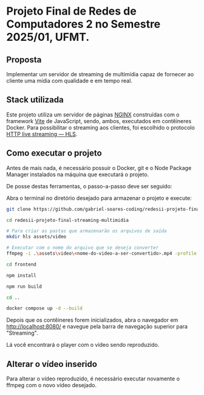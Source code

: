 # Projeto Final de Redes de Computadores 2 no Semestre 2025/01, UFMT.

## Proposta

Implementar um servidor de streaming de multimídia capaz de fornecer ao cliente uma mídia com qualidade e em tempo real. 

## Stack utilizada

Este projeto utiliza um servidor de páginas [NGINX](https://nginx.org/) construídas com o framework [Vite](https://vite.dev/) de JavaScript, sendo, ambos, executados em contêineres Docker. Para possibilitar o streaming aos clientes, foi escolhido o protocolo [HTTP live streaming — HLS](https://www.cloudflare.com/pt-br/learning/video/what-is-http-live-streaming/).

## Como executar o projeto

Antes de mais nada, é necessário possuir o Docker, git e o Node Package Manager instalados na máquina que executará o projeto.

De posse destas ferramentas, o passo-a-passo deve ser seguido:

Abra o terminal no diretório desejado para armazenar o projeto e execute:
```bash
git clone https://github.com/gabriel-soares-coding/redesii-projeto-final-streaming-multimidia.git

cd redesii-projeto-final-streaming-multimidia

# Para criar as pastas que armazenarão os arquivos de saída
mkdir hls assets/video

# Executar com o nome do arquivo que se deseja converter
ffmpeg -i .\assets\video\<nome-do-video-a-ser-convertido>.mp4 -profile:v baseline -level 3.0 -start_number 0 -hls_time 4 -hls_list_size 0 -f hls .\hls\stream.m3u8

cd frontend

npm install

npm run build

cd ..

docker compose up -d --build
```

Depois que os contêineres forem inicializados, abra o navegador em [http://localhost:8080/](http://localhost:8080/) e navegue pela barra de navegação superior para "Streaming".

Lá você encontrará o player com o vídeo sendo reproduzido.

## Alterar o vídeo inserido

Para alterar o vídeo reproduzido, é necessário executar novamente o ffmpeg com o novo vídeo desejado.
